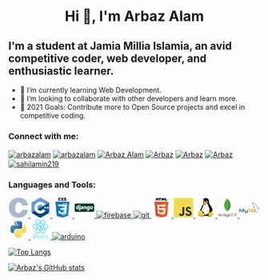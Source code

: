 <h1 align="center">Hi 👋, I'm Arbaz Alam</h1>

## I'm a student at Jamia Millia Islamia, an avid competitive coder, web developer, and enthusiastic learner.

- 🌱 I’m currently learning Web Development.
- 👯 I’m looking to collaborate with other developers and learn more.
- 🥅 2021 Goals: Contribute more to Open Source projects and excel in competitive coding.

<h3 align="left">Connect with me:</h3>
<p align="left">

<a href="https://www.linkedin.com/in/arbazalam01" target="blank"><img align="center" src="https://cdn.jsdelivr.net/npm/simple-icons@3.0.1/icons/linkedin.svg" alt="arbazalam" height="30" width="40" /></a>
<a href="https://www.instagram.com/_arbazalam" target="blank"><img align="center" src="https://cdn.jsdelivr.net/npm/simple-icons@3.0.1/icons/instagram.svg" alt="arbazalam" height="30" width="40" /></a>
<a href="https://www.facebook.com/arbaz.alam.56" target="blank"><img align="center" src="https://cdn.jsdelivr.net/npm/simple-icons@3.0.1/icons/facebook.svg" alt="Arbaz Alam" height="30" width="40" /></a>
<a href="https://www.codechef.com/users/arbazalam" target="blank"><img align="center" src="https://cdn.jsdelivr.net/npm/simple-icons@3.1.0/icons/codechef.svg" alt="Arbaz" height="30" width="40" /></a>
<a href="https://www.hackerrank.com/arbazalam" target="blank"><img align="center" src="https://cdn.jsdelivr.net/npm/simple-icons@3.0.1/icons/hackerrank.svg" alt="Arbaz" height="30" width="40" /></a>
<a href="https://codeforces.com/profile/arbazalam01" target="blank"><img align="center" src="https://cdn.jsdelivr.net/npm/simple-icons@3.0.1/icons/codeforces.svg" alt="Arbaz" height="30" width="40" /></a>
<a href="https://auth.geeksforgeeks.org/user/arbazalam" target="blank"><img align="center" src="https://cdn.jsdelivr.net/npm/simple-icons@3.0.1/icons/geeksforgeeks.svg" alt="sahilamin219" height="30" width="40" /></a>
</p>

<h3 align="left">Languages and Tools:</h3>
<p align="left"> 
<a href="https://www.cprogramming.com/" target="_blank"> <img src="https://raw.githubusercontent.com/devicons/devicon/master/icons/c/c-original.svg" alt="c" width="40" height="40"/> </a> <a href="https://www.w3schools.com/cpp/" target="_blank"> <img src="https://raw.githubusercontent.com/devicons/devicon/master/icons/cplusplus/cplusplus-original.svg" alt="cplusplus" width="40" height="40"/> </a> <a href="https://www.w3schools.com/css/" target="_blank"> <img src="https://raw.githubusercontent.com/devicons/devicon/master/icons/css3/css3-original-wordmark.svg" alt="css3" width="40" height="40"/> </a> <a href="https://www.djangoproject.com/" target="_blank"> <img src="https://raw.githubusercontent.com/devicons/devicon/master/icons/django/django-original.svg" alt="django" width="40" height="40"/> </a> <a href="https://firebase.google.com/" target="_blank"> <img src="https://www.vectorlogo.zone/logos/firebase/firebase-icon.svg" alt="firebase" width="40" height="40"/> </a> <a href="https://git-scm.com/" target="_blank"> <img src="https://www.vectorlogo.zone/logos/git-scm/git-scm-icon.svg" alt="git" width="40" height="40"/> </a> <a href="https://www.w3.org/html/" target="_blank"> <img src="https://raw.githubusercontent.com/devicons/devicon/master/icons/html5/html5-original-wordmark.svg" alt="html5" width="40" height="40"/> </a> 
<a href="https://developer.mozilla.org/en-US/docs/Web/JavaScript" target="_blank"> <img src="https://raw.githubusercontent.com/devicons/devicon/master/icons/javascript/javascript-original.svg" alt="javascript" width="40" height="40"/> </a> <a href="https://www.linux.org/" target="_blank"> <img src="https://raw.githubusercontent.com/devicons/devicon/master/icons/linux/linux-original.svg" alt="linux" width="40" height="40"/> </a>  
<a href="https://www.mongodb.com/" target="_blank"> <img src="https://raw.githubusercontent.com/devicons/devicon/master/icons/mongodb/mongodb-original-wordmark.svg" alt="mongodb" width="40" height="40"/> </a> <a href="https://www.mysql.com/" target="_blank"> <img src="https://raw.githubusercontent.com/devicons/devicon/master/icons/mysql/mysql-original-wordmark.svg" alt="mysql" width="40" height="40"/> </a> <a href="https://www.python.org" target="_blank"> <img src="https://raw.githubusercontent.com/devicons/devicon/master/icons/python/python-original.svg" alt="python" width="40" height="40"/> </a> <a href="https://reactjs.org/" target="_blank"> <img src="https://raw.githubusercontent.com/devicons/devicon/master/icons/react/react-original-wordmark.svg" alt="react" width="40" height="40"/> </a>  
<a href="https://www.arduino.cc/" target="_blank"> <img src="https://cdn.worldvectorlogo.com/logos/arduino-1.svg" alt="arduino" width="40" height="40"/> </a>
</p>

[![Top Langs](https://github-readme-stats.vercel.app/api/top-langs/?username=arbazalam01&hide=ejs&layout=compact)](https://github.com/arbazalam01/github-readme-stats) 


[![Arbaz's GitHub stats](https://github-readme-stats.vercel.app/api?username=arbazalam01&count_private=true&show_icons=true)](https://github.com/arbazalam01/github-readme-stats)


